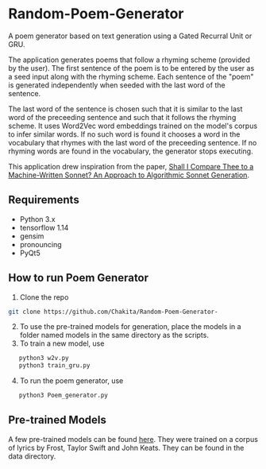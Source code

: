 # Random-Poem-Generator
A poem generator based on text generation using a Gated Recurral Unit or GRU.

The application generates poems that follow a rhyming scheme (provided by the user). The first sentence of the poem is to be entered by the user as a seed input along with the rhyming scheme. Each sentence of the "poem" is generated independently when seeded with the last word of the sentence.<br>

The last word of the sentence is chosen such that it is similar to the last word of the preceeding sentence and such that it follows the rhyming scheme. It uses Word2Vec word embeddings trained on the model's corpus to infer similar words. If no such word is found it chooses a word in the vocabulary that rhymes with the last word of the preceeding sentence. If no rhyming words are found in the vocabulary, the generator stops executing.

This application drew inspiration from the paper, [Shall I Compare Thee to a Machine-Written Sonnet? An Approach to Algorithmic Sonnet Generation](https://arxiv.org/abs/1811.05067).

## Requirements
* Python 3.x
* tensorflow 1.14
* gensim
* pronouncing
* PyQt5

## How to run Poem Generator
1. Clone the repo 
```bash
git clone https://github.com/Chakita/Random-Poem-Generator-
```
2. To use the pre-trained models for generation, place the models in a folder named models in the same directory as the scripts.
3. To train a new model, use
```bash
   python3 w2v.py
   python3 train_gru.py
```
4. To run the poem generator, use
```bash
   python3 Poem_generator.py
```

## Pre-trained Models
A few pre-trained models can be found [here](https://drive.google.com/drive/folders/1yrmnKJ5h0KfIyt8ZxEiX0Y15kwzUMT9o?usp=sharing). They were trained on a corpus of lyrics by Frost, Taylor Swift and John Keats. They can be found in the data directory.

